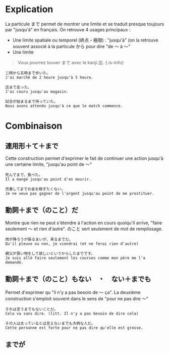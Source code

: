 <!-- TITLE: La particule まで -->
<!-- SUBTITLE: Explication détaillée de la particule まで -->

# Explication
La particule まで permet de montrer une limite et se traduit presque toujours par "jusqu'à" en français.
On retrouve 4 usages principaux :
- Une limite spatiale ou temporel (終点・極限) : "jusqu'à" (on la retrouve souvent associé à la particule から pour dire "de 〜 à 〜"
- Une limite 



> Vous pourrez touver まで avec le kanji 迄.
{.is-info}

	二時から五時まで歩いた。
	J'ai marché de 2 heure jusqu'à 5 heure.
	
	店まで走った。
	J'ai couru jusqu'au magasin.
	
	試合が始まるまで待っていた。
	Nous avons attendu jusqu'à ce que le match commence.
	
# Combinaison 
## 連用形＋て＋まで
Cette construction permet d'exprimer le fait de continuer une action jusqu'à une certaine limite, "jusqu'au point de 〜"  

	死んでまで、食べた。
	Il a mangé jusqu'au point d'en mourir.  
	
	売春してまでお金を稼ぎたくない。
	Je ne veux pas gagner de l'argent jusqu'au point de me prostituer.
	
## 動詞＋まで（のこと）だ
Montre que rien ne peut s'étendre à l'action en cours quoiqu'il arrive, "faire seulement 〜  et rien d'autre". のこと sert seulement de mot de remplissage.

	雨が降ろうが振るまいが、来るまでだ。
	Qu'il pleuve ou non, je viendrai (et ne ferai rien d'autre)
	
	親父が買い物をして欲しいというからしたまでです。
	Je suis allé faire seulement les courses comme mon père me l'a demandé.
	
## 動詞＋まで（のこと）もない　・　ない＋までも
Permet d'exprimer qu "il n'y a pas besoin de 〜 ça". La deuxième construction s'emploit souvent dans le sens de "pour ne pas dire 〜"

	それは言うまでもないことだ。
	Cela va sans dire. (litt. Il n'y a pas besoin de dire cela)
	
	その人は太っているとは言えないまでも大柄な人だ。
	Cette personne est forte pour ne pas dire qu'elle est grosse.
	
## までが

